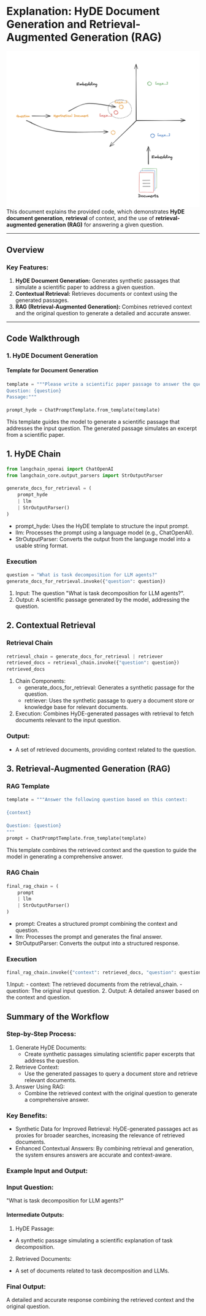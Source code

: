 # Explanation: HyDE Document Generation and Retrieval-Augmented Generation (RAG)
![alt text](hyde.png)
This document explains the provided code, which demonstrates **HyDE document generation**, **retrieval** of context, and the use of **retrieval-augmented generation (RAG)** for answering a given question.

---

## Overview

### Key Features:
1. **HyDE Document Generation:** Generates synthetic passages that simulate a scientific paper to address a given question.
2. **Contextual Retrieval:** Retrieves documents or context using the generated passages.
3. **RAG (Retrieval-Augmented Generation):** Combines retrieved context and the original question to generate a detailed and accurate answer.

---

## Code Walkthrough

### 1. HyDE Document Generation

#### Template for Document Generation
```python
template = """Please write a scientific paper passage to answer the question
Question: {question}
Passage:"""

prompt_hyde = ChatPromptTemplate.from_template(template)
```
This template guides the model to generate a scientific passage that addresses the input question. The generated passage simulates an excerpt from a scientific paper.
## 1. HyDE Chain
```python
from langchain_openai import ChatOpenAI
from langchain_core.output_parsers import StrOutputParser

generate_docs_for_retrieval = (
    prompt_hyde 
    | llm 
    | StrOutputParser()
)
```
- prompt_hyde: Uses the HyDE template to structure the input prompt.
- llm: Processes the prompt using a language model (e.g., ChatOpenAI).
- StrOutputParser: Converts the output from the language model into a usable string format.

### Execution
```python
question = "What is task decomposition for LLM agents?"
generate_docs_for_retrieval.invoke({"question": question})
```
1. Input: The question "What is task decomposition for LLM agents?".
2. Output: A scientific passage generated by the model, addressing the question.

## 2. Contextual Retrieval
### Retrieval Chain
```python
retrieval_chain = generate_docs_for_retrieval | retriever
retrieved_docs = retrieval_chain.invoke({"question": question})
retrieved_docs
```
1. Chain Components:
    - generate_docs_for_retrieval: Generates a synthetic passage for the question.
    - retriever: Uses the synthetic passage to query a document store or knowledge base for relevant documents.
2. Execution: Combines HyDE-generated passages with retrieval to fetch documents relevant to the input question.

### Output:

- A set of retrieved documents, providing context related to the question.

## 3. Retrieval-Augmented Generation (RAG)
### RAG Template
```python
template = """Answer the following question based on this context:

{context}

Question: {question}
"""
prompt = ChatPromptTemplate.from_template(template)
```
This template combines the retrieved context and the question to guide the model in generating a comprehensive answer.
### RAG Chain
```python
final_rag_chain = (
    prompt
    | llm
    | StrOutputParser()
)
```
- prompt: Creates a structured prompt combining the context and question.
- llm: Processes the prompt and generates the final answer.
- StrOutputParser: Converts the output into a structured response.

### Execution
```python
final_rag_chain.invoke({"context": retrieved_docs, "question": question})
```
1.Input:
    - context: The retrieved documents from the retrieval_chain.
    -question: The original input question.
2. Output: A detailed answer based on the context and question.

## Summary of the Workflow
### Step-by-Step Process:

1. Generate HyDE Documents:
    - Create synthetic passages simulating scientific paper excerpts that address the question.
2. Retrieve Context:
    - Use the generated passages to query a document store and retrieve relevant documents.
3. Answer Using RAG:
    - Combine the retrieved context with the original question to generate a comprehensive answer.

### Key Benefits:

- Synthetic Data for Improved Retrieval: HyDE-generated passages act as proxies for broader searches, increasing the relevance of retrieved documents.
- Enhanced Contextual Answers: By combining retrieval and generation, the system ensures answers are accurate and context-aware.

### Example Input and Output:
### Input Question:

"What is task decomposition for LLM agents?"
#### Intermediate Outputs:

1. HyDE Passage:
- A synthetic passage simulating a scientific explanation of task decomposition.
2. Retrieved Documents:
- A set of documents related to task decomposition and LLMs.

### Final Output:

A detailed and accurate response combining the retrieved context and the original question.